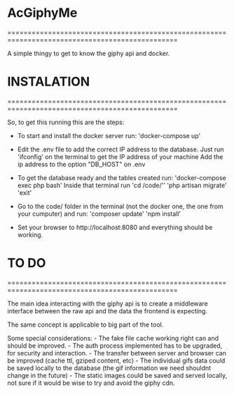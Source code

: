 # AcGiphyMe
================================================================================================

A simple thingy to get to know the giphy api and docker.


# INSTALATION
================================================================================================

So, to get this running this are the steps:

- To start and install the docker server run:
	'docker-compose up'

- Edit the .env file to add the correct IP address to the database. Just run 'ifconfig' on the terminal to get the IP address of your machine
Add the ip address to the option "DB_HOST" on .env

- To get the database ready and the tables created run:
	'docker-compose exec php bash'
	Inside that terminal run
	'cd /code/''
	'php artisan migrate'
	'exit'

-  Go to the code/ folder in the terminal (not the docker one, the one from your cumputer) and run:
	'composer update'
	'npm install'


- Set your browser to http://localhost:8080 and everything should be working.



# TO DO
================================================================================================

The main idea interacting with the giphy api is to create a middleware interface between the raw api and the data the frontend is expecting.

The same concept is applicable to big part of the tool.

Some special considerations:
	- The fake file cache working right can and should be improved.
	- The auth process implemented has to be upgraded, for security and interaction.
	- The transfer between server and browser can be improved (cache ttl, gziped content, etc)
	- The individual gifs data could be saved locally to the database (the gif information we need shouldnt change in the future)
	- The static images could be saved and served locally, not sure if it would be wise to try and avoid the giphy cdn.
